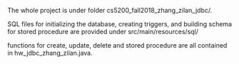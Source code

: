 The whole project is under folder cs5200_fall2018_zhang_zilan_jdbc/.

SQL files for initializing the database, creating triggers, and building schema for stored procedure are provided under src/main/resources/sql/

functions for create, update, delete and stored procedure are all contained in hw_jdbc_zhang_zilan.java.

